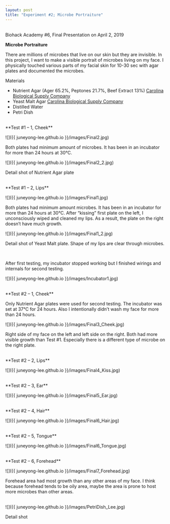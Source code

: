 ```yaml
---
layout: post
title: "Experiment #2; Microbe Portraiture"
---
```


<BR>
Biohack Academy #6, Final Presentation on April 2, 2019

**Microbe Portraiture**

There are millions of microbes that live on our skin but they are invisible. In this project, I want to make a visible portrait of microbes living on my face. I physically touched various parts of my facial skin for 10-30 sec with agar plates and documented the microbes.

Materials
- Nutrient Agar (Ager 65.2%, Peptones 21.7%, Beef Extract 13%) [Carolina Biological Supply Company](https://www.carolina.com/dehydrated-media/nutrient-agar-dehydrated-medium-100-g/785300.pr?question=785300)
- Yeast Malt Agar [Carolina Biological Supply Company](https://www.carolina.com/prepared-biological-media/yeast-malt-agar-prepared-media-bottle-125-ml/777200.pr?question=777200)
- Distilled Water
- Petri Dish

<BR>
**Test #1 – 1, Cheek**

![]({{ juneyong-lee.github.io }}/images/Final2.jpg) <BR> 

Both plates had minimum amount of microbes. It has been in an incubator for more than 24 hours at 30°C.

![]({{ juneyong-lee.github.io }}/images/Final2_2.jpg) <BR> 

Detail shot of Nutrient Agar plate

<BR> 
**Test #1 – 2, Lips**

![]({{ juneyong-lee.github.io }}/images/Final1.jpg) <BR> 

Both plates had minimum amount microbes. It has been in an incubator for more than 24 hours at 30°C. After “kissing” first plate on the left, I unconsciously wiped and cleaned my lips. As a result, the plate on the right doesn’t have much growth.

![]({{ juneyong-lee.github.io }}/images/Final1_2.jpg) <BR> 

Detail shot of Yeast Malt plate. Shape of my lips are clear through microbes.

<BR> 
  
After first testing, my incubator stopped working but I finished wirings and internals for second testing.

![]({{ juneyong-lee.github.io }}/images/Incubator1.jpg) <BR> 

<BR> 
**Test #2 – 1, Cheek**

Only Nutrient Agar plates were used for second testing. The incubator was set at 37°C for 24 hours. Also I intentionally didn’t wash my face for more than 24 hours.

![]({{ juneyong-lee.github.io }}/images/Final3_Cheek.jpg) <BR> 

Right side of my face on the left and left side on the right. Both had more visible growth than Test #1. Especially there is a different type of microbe on the right plate.

<BR> 
**Test #2 – 2, Lips**

![]({{ juneyong-lee.github.io }}/images/Final4_Kiss.jpg) <BR> 

<BR> 
**Test #2 – 3, Ear**

![]({{ juneyong-lee.github.io }}/images/Final5_Ear.jpg) <BR> 

<BR> 
**Test #2 – 4, Hair**

![]({{ juneyong-lee.github.io }}/images/Final6_Hair.jpg) <BR> 

<BR> 
**Test #2 – 5, Tongue**

![]({{ juneyong-lee.github.io }}/images/Final6_Tongue.jpg) <BR> 

<BR> 
**Test #2 – 6, Forehead**

![]({{ juneyong-lee.github.io }}/images/Final7_Forehead.jpg) <BR> 

Forehead area had most growth than any other areas of my face. I think because forehead tends to be oily area, maybe the area is prone to host more microbes than other areas.

<BR> 
![]({{ juneyong-lee.github.io }}/images/PetriDish_Lee.jpg) <BR> 

Detail shot

<BR>
